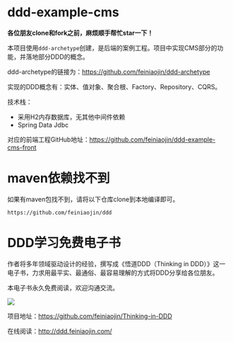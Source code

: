 # ddd-example-cms

**各位朋友clone和fork之前，麻烦顺手帮忙star一下！**

本项目使用`ddd-archetype`创建，是后端的案例工程。项目中实现CMS部分的功能，并落地部分DDD的概念。

ddd-archetype的链接为：https://github.com/feiniaojin/ddd-archetype

实现的DDD概念有：实体、值对象、聚合根、Factory、Repository、CQRS。

技术栈：

- 采用H2内存数据库，无其他中间件依赖
- Spring Data Jdbc

对应的前端工程GitHub地址：https://github.com/feiniaojin/ddd-example-cms-front

# maven依赖找不到

如果有maven包找不到，请将以下仓库clone到本地编译即可。

```text
https://github.com/feiniaojin/ddd
```
 
# DDD学习免费电子书

作者将多年领域驱动设计的经验，撰写成《悟道DDD（Thinking in DDD）》这一电子书，力求用最平实、最通俗、最容易理解的方式将DDD分享给各位朋友。

本电子书永久免费阅读，欢迎沟通交流。

![](https://s1.ax1x.com/2023/06/27/pCa5cm6.png)

项目地址：https://github.com/feiniaojin/Thinking-in-DDD 

在线阅读：http://ddd.feiniaojin.com/

